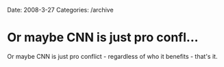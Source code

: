 Date: 2008-3-27
Categories: /archive

# Or maybe CNN is just pro confl...

Or maybe CNN is just pro conflict - regardless of who it benefits - that's it.
